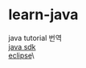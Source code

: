 # learn-java
java tutorial 번역\
[java sdk](http://www.oracle.com/technetwork/java/javase/downloads/jdk8-downloads-2133151.html)\
[eclipse](http://www.eclipse.org/downloads/download.php?file=/technology/epp/downloads/release/oxygen/3a/eclipse-jee-oxygen-3a-win32-x86_64.zip)\
<!--- [tomcat](http://mirror.navercorp.com/apache/tomcat/tomcat-8/v8.5.30/bin/apache-tomcat-8.5.30.zip)\
[mysql](https://dev.mysql.com/downloads/mysql/)\
[mysql connector/j](https://dev.mysql.com/downloads/connector/j/)\
[d2coding](https://github.com/naver/d2codingfont/blob/master/D2Coding-Ver1.2-20161021.zip) -->
